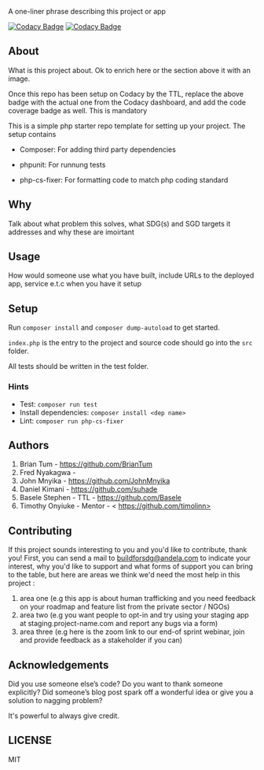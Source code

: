 A one-liner phrase describing this project or app

[![Codacy Badge](https://api.codacy.com/project/badge/Grade/a002ef4aa50a4d029334e8fac94686c7)](https://app.codacy.com/gh/BuildForSDG/Team-153-Product?utm_source=github.com&utm_medium=referral&utm_content=BuildForSDG/Team-153-Product&utm_campaign=Badge_Grade_Settings)
[![Codacy Badge](https://img.shields.io/badge/Code%20Quality-D-red)](https://img.shields.io/badge/Code%20Quality-D-red)

## About

What is this project about. Ok to enrich here or the section above it with an image. 

Once this repo has been setup on Codacy by the TTL, replace the above badge with the actual one from the Codacy dashboard, and add the code coverage badge as well. This is mandatory

This is a simple php starter repo template for setting up your project. The setup contains

  - Composer: For adding third party dependencies


  - phpunit: For runnung tests


  - php-cs-fixer: For formatting code to match php coding standard


## Why

Talk about what problem this solves, what SDG(s) and SGD targets it addresses and why these are imoirtant

## Usage
 How would someone use what you have built, include URLs to the deployed app, service e.t.c when you have it setup


## Setup

Run `composer install` and `composer dump-autoload` to get started.

`index.php` is the entry to the project and source code should go into the `src` folder.

All tests should be written in the test folder.

### Hints

 - Test: `composer run test`
 - Install dependencies: `composer install <dep name>`
 - Lint: `composer run php-cs-fixer`

## Authors

1. Brian Tum - <https://github.com/BrianTum>
2. Fred Nyakagwa - 
3. John Mnyika - <https://github.com/JohnMnyika>
4. Daniel Kimani - <https://github.com/suhade>
5. Basele Stephen - TTL - <https://github.com/Basele>
6. Timothy Onyiuke - Mentor - < https://github.com/timolinn>
 

## Contributing
If this project sounds interesting to you and you'd like to contribute, thank you!
First, you can send a mail to buildforsdg@andela.com to indicate your interest, why you'd like to support and what forms of support you can bring to the table, but here are areas we think we'd need the most help in this project :
1.  area one (e.g this app is about human trafficking and you need feedback on your roadmap and feature list from the private sector / NGOs)
2.  area two (e.g you want people to opt-in and try using your staging app at staging.project-name.com and report any bugs via a form)
3.  area three (e.g here is the zoom link to our end-of sprint webinar, join and provide feedback as a stakeholder if you can)

## Acknowledgements

Did you use someone else’s code?
Do you want to thank someone explicitly?
Did someone’s blog post spark off a wonderful idea or give you a solution to nagging problem?

It's powerful to always give credit.

## LICENSE
MIT
